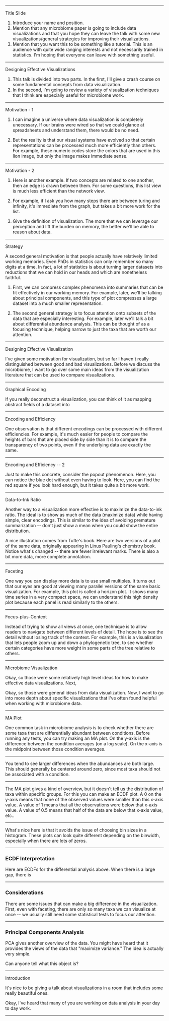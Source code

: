 
---

Title Slide

1. Introduce your name and position. 
1. Mention that any microbiome paper is going to include data visualizations and
that you hope they can leave the talk with some new visualizations/general
strategies for improving their visualizations.
1. Mention that you want this to be something like a tutorial. This is an
audience with quite wide ranging interests and not necessarily trained in
statistics. I'm hoping that everyone can leave with something useful.

---

Designing Effective Visualizations

1. This talk is divided into two parts. In the first, I'll give a crash course on some fundamental concepts from data visualization.
1. In the second, I'm going to review a variety of visualization techniques that
I think are especially useful for microbiome work.

---

Motivation - 1

1. I can imagine a universe where data visualization is completely unecessary. If our brains were wired so that we could glance at spreadsheets and understand them, there would be no need.

1. But the reality is that our visual systems have evolved so that certain
representations can be processed much more efficiently than others. For example,
these numeric codes store the colors that are used in this lion image, but only
the image makes immediate sense.

---

Motivation  - 2

1. Here is another example. If two concepts are related to
one another, then an edge is drawn between them. For some questions, this list view is much less efficient than the network view.

1. For example, if I ask you how many steps there are between turing and infinity, it's immediate from the graph, but takes a bit more work for the list.

1. Give the definition of visualization. The more that we can leverage our
perception and lift the burden on memory, the better we'll be able to reason
about data.

---

Strategy

A second general motivation is that people actually have relatively limited
working memories. Even PhDs in statistics can only remember so many digits at a
time. In fact, a lot of statistics is about turning larger datasets into
reductions that we can hold in our heads and which are nonetheless faithful.

1. First, we can compress complex phenomena into summaries that can be fit
effectively in our working memory. For example, later, we'll be talking about
principal components, and this type of plot compresses a large dataset into a
much smaller representation.

1. The second general strategy is to focus attention onto subsets of the data
that are especially interesting. For example, later we'll talk a bit about
differential abundance analysis. This can be thought of as a focusing technique,
helping narrow to just the taxa that are worth our attention.

---

Designing Effective Visualization

I've given some motivation for visualization, but so far I haven't really
distinguished between good and bad visualizations. Before we discuss the
microbiome, I want to go over some main ideas from the visualization literature
that can be used to compare visualizations.

---

Graphical Encoding

If you really deconstruct a visualization, you can think of it as mapping abstract fields of a dataset into 

---

Encoding and Efficiency

One observation is that different encodings can be processed with different
efficiencies. For example, it's much easier for people to compare the heights of
bars that are placed side by side than it is to compare the transparency of two
points, even if the underlying data are exactly the same.

---

Encoding and Efficiency -- 2

Just to make this concrete, consider the popout phenomenon. Here, you can
notice the blue dot without even having to look. Here, you can find the red
square if you look hard enough, but it takes quite a bit more work.

---

Data-to-Ink Ratio

Another way to a visualization more effective is to maximize the data-to-ink
ratio. The ideal is to show as much of the data (maximize data) while having
simple, clear encodings. This is similar to the idea of avoiding premature
summarization -- don't just show a mean when you could show the entire
distribution.

A nice illustration comes from Tufte's book. Here are two versions of a plot of
the same data, originally appearing in Linus Pauling's chemistry book. Notice
what's changed -- there are fewer irrelevant marks. There is also a bit more
data, more complete annotation.

---

Faceting

One way you can display more data is to use small multiples. It turns out that
our eyes are good at viewing many parallel versions of the same basic
visualization. For example, this plot is called a horizon plot. It shows many
time series in a very compact space, we can understand this high density plot
because each panel is read similarly to the others.

---

Focus-plus-Context

Instead of trying to show all views at once, one technique is to allow readers
to navigate between different levels of detail. The hope is to see the detail
without losing track of the context. For example, this is a visualization that
lets people zoom up and down a phylogenetic tree, to see whether certain
categories have more weight in some parts of the tree relative to others.

---

Microbiome Visualization

Okay, so those were some relatively high level ideas for how to make effective data visualizations. Next, 

Okay, so those were general ideas from data visualization. Now, I want to go
into more depth about specific visualizations that I've often found helpful when
working with microbiome data.

---

MA Plot

One common task in microbiome analysis is to check whether there are some taxa
that are differentially abundant between conditions. Before running any tests,
you can try making an MA plot. On the y-axis is the difference between the
condition averages (on a log scale). On the x-axis is the midpoint between those
condition averages. 

---

You tend to see larger differences when the abundances are both large. This should generally be centered around zero, since most taxa should not be associated with a condition.

---

The MA plot gives a kind of overview, but it doesn't tell us the distribution of
taxa within specific groups. For this you can make an ECDF plot. A 0 on the
y-axis means that none of the observed values were smaller than this x-axis
value. A value of 1 means that all the observations were below that x-axis
value. A value of 0.5 means that half of the data are below that x-axis value,
etc..

---

What's nice here is that it avoids the issue of choosing bin sizes in a histogram. These plots can look quite different depending on the binwidth, especially when there are lots of zeros.

---

### ECDF Interpretation

Here are ECDFs for the differential analysis above. When there is a large gap, there is 

---

### Considerations

There are some issues that can make a big difference in the visualization.
First, even with faceting, there are only so many taxa we can visualize at once
-- we usually still need some statistical tests to focus our attention.

---

### Principal Components Analysis

PCA gives another overview of the data. You might have heard that it provides the views of the data that "maximize variance." The idea is actually very simple.

Can anyone tell what this object is?

---

Introduction

It's nice to be giving a talk about visualizations in a room that includes some
really beautiful ones.

Okay, I've heard that many of you are working on data analysis in your day to
day work.

---